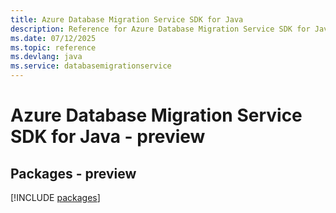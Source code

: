 ```yaml
---
title: Azure Database Migration Service SDK for Java
description: Reference for Azure Database Migration Service SDK for Java
ms.date: 07/12/2025
ms.topic: reference
ms.devlang: java
ms.service: databasemigrationservice
---
```

# Azure Database Migration Service SDK for Java - preview
## Packages - preview
[!INCLUDE [packages](database-migration-service-index.md)]